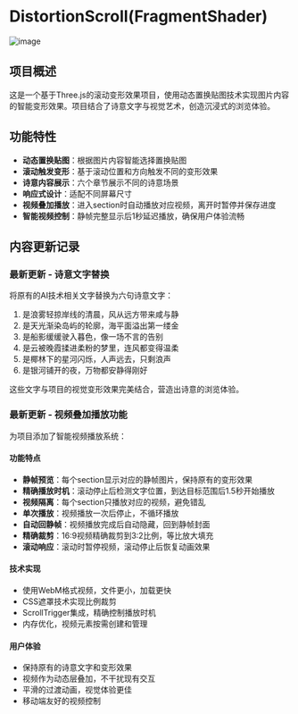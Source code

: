 # DistortionScroll(FragmentShader)
![image](https://github.com/TomoyaOka/distortionScroll/assets/73698770/99f32e90-ac49-465a-ac74-02c9ae675eac)

## 项目概述

这是一个基于Three.js的滚动变形效果项目，使用动态置换贴图技术实现图片内容的智能变形效果。项目结合了诗意文字与视觉艺术，创造沉浸式的浏览体验。

## 功能特性

- **动态置换贴图**：根据图片内容智能选择置换贴图
- **滚动触发变形**：基于滚动位置和方向触发不同的变形效果
- **诗意内容展示**：六个章节展示不同的诗意场景
- **响应式设计**：适配不同屏幕尺寸
- **视频叠加播放**：进入section时自动播放对应视频，离开时暂停并保存进度
- **智能视频控制**：静帧完整显示后1秒延迟播放，确保用户体验流畅

## 内容更新记录

### 最新更新 - 诗意文字替换
将原有的AI技术相关文字替换为六句诗意文字：
1. 是浪雾轻掠岸线的清晨，风从远方带来咸与静
2. 是天光渐染岛屿的轮廓，海平面溢出第一缕金
3. 是船影缓缓驶入暮色，像一场不言的告别
4. 是云被晚霞揉进柔粉的梦里，连风都变得温柔
5. 是椰林下的星河闪烁，人声远去，只剩浪声
6. 是银河铺开的夜，万物都安静得刚好

这些文字与项目的视觉变形效果完美结合，营造出诗意的浏览体验。

### 最新更新 - 视频叠加播放功能
为项目添加了智能视频播放系统：

#### 功能特点
- **静帧预览**：每个section显示对应的静帧图片，保持原有的变形效果
- **精确播放时机**：滚动停止后检测文字位置，到达目标范围后1.5秒开始播放
- **视频隔离**：每个section只播放对应的视频，避免错乱
- **单次播放**：视频播放一次后停止，不循环播放
- **自动回静帧**：视频播放完成后自动隐藏，回到静帧封面
- **精确裁剪**：16:9视频精确裁剪到3:2比例，等比放大填充
- **滚动响应**：滚动时暂停视频，滚动停止后恢复动画效果

#### 技术实现
- 使用WebM格式视频，文件更小，加载更快
- CSS遮罩技术实现比例裁剪
- ScrollTrigger集成，精确控制播放时机
- 内存优化，视频元素按需创建和管理

#### 用户体验
- 保持原有的诗意文字和变形效果
- 视频作为动态层叠加，不干扰现有交互
- 平滑的过渡动画，视觉体验更佳
- 移动端友好的视频控制

